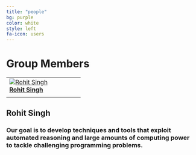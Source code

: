 ```yaml
---
title: "people"
bg: purple
color: white
style: left
fa-icon: users
---
```


# Group Members

<table>
  <tr>
    <td>
      <a href="http://rohitsingh.net">
        <img alt="Rohit Singh" src="{{ site.baseurl }}/img/Rohit_Singh_200x200.jpg"> <br>
        <b> Rohit Singh </b>
      </a>
    </td>
    <td></td>
    <td></td>
    <td></td>
    <td></td>
    <td></td>
  </tr>
  <tr>
    <td></td>
    <td></td>
    <td></td>
    <td></td>
    <td></td>
    <td></td>
  </tr>
  
</table>

## Rohit Singh
### Our goal is to develop techniques and tools that exploit automated reasoning and large amounts of computing power to tackle challenging programming problems.
